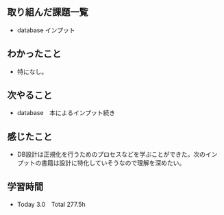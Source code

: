 ## 取り組んだ課題一覧  
- database インプット
## わかったこと
- 特になし。
## 次やること  
- database　本によるインプット続き
## 感じたこと 
- DB設計は正規化を行うためのプロセスなどを学ぶことができた。次のインプットの書籍は設計に特化していそうなので理解を深めたい。
## 学習時間  
- Today 3.0　Total 277.5h
